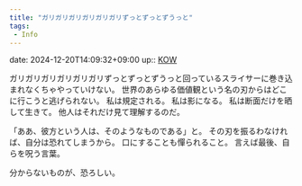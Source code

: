 ```yaml
---
title: "ガリガリガリガリガリガリずっとずっとずうっと"
tags:
 - Info
---
```


date: 2024-12-20T14:09:32+09:00
up:: [KOW](../Bar/Novel/Nacaria/KOW.md)

ガリガリガリガリガリガリずっとずっとずうっと回っているスライサーに巻き込まれなくちゃやっていけない。
世界のあらゆる価値観という名の刃からはどこに行こうと逃げられない。
私は規定される。
私は影になる。
私は断面だけを晒して生きて。
他人はそれだけ見て理解するのだ。

「ああ、彼方という人は、そのようなものである」と。
その刃を振るわなければ、自分は恐れてしまうから。
口にすることも憚られること。
言えば最後、自らを呪う言葉。

分からないものが、恐ろしい。